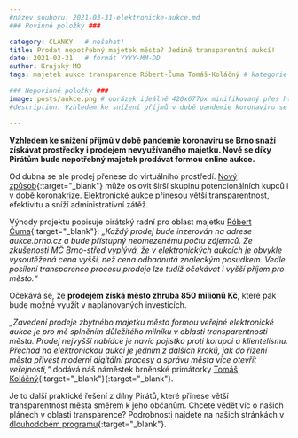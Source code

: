 ```yaml
---
#název souboru: 2021-03-31-elektronicke-aukce.md
### Povinné položky ###

category: CLANKY   # nešahat!
title: Prodat nepotřebný majetek města? Jedině transparentní aukcí! 
date: 2021-03-31   # formát YYYY-MM-DD
author: Krajský MO
tags: majetek aukce transparence Róbert-Čuma Tomáš-Koláčný # kategorie odděleny mezerami, např. volby zemědělství životní-prostředí piráti (viz https://jihomoravsky.pirati.cz/tags/)

### Nepovinné položky ###
image: posts/aukce.png # obrázek ideálně 420x677px minifikovaný přes https://tinypng.com/
#description: Vzhledem ke snížení příjmů v době pandemie koronaviru se Brno snaží získávat prostředky i prodejem nevyužívaného majetku. Nově se díky Pirátům bude nepotřebný majetek prodávat formou online aukce.

---
```

**Vzhledem ke snížení příjmů v době pandemie koronaviru se Brno snaží získávat prostředky i prodejem nevyužívaného majetku. Nově se díky Pirátům bude nepotřebný majetek prodávat formou online aukce.**

Od dubna se ale prodej přenese do virtuálního prostředí. [Nový způsob](https://www.brno.cz/brno-aktualne/tiskovy-servis/tiskove-zpravy/a/nepotrebny-majetek-bude-mesto-od-dubna-prodavat-formou-elektronicke-aukce/){:target="_blank"} může oslovit širší skupinu potencionálních kupců i v době koronakrize. Elektronické aukce přinesou větší transparentnost, efektivitu a sníží administrativní zátěž.

Výhody projektu popisuje pirátský radní pro oblast majetku [Róbert Čuma](https://jihomoravsky.pirati.cz/lide/robert-cuma/){:target="_blank"}: *„Každý prodej bude inzerován na adrese aukce.brno.cz a bude přístupný neomezenému počtu zájemců. Ze zkušenosti MČ Brno-střed vyplývá, že v elektronických aukcích je obvykle vysoutěžená cena vyšší, než cena odhadnutá znaleckým posudkem. Vedle posílení transparence procesu prodeje lze tudíž očekávat i vyšší příjem pro město.“*

Očekává se, že **prodejem získá město zhruba 850 milionů Kč**, které pak bude možné využít v naplánovaných investicích.

*„Zavedení prodeje zbytného majetku města formou veřejné elektronické aukce je pro mě splněním důležitého milníku v oblasti transparentnosti města. Prodej nejvyšší nabídce je navíc pojistka proti korupci a klientelismu. Přechod na elektronickou aukci je jedním z dalších kroků, jak do řízení města přivést moderní digitální procesy a správu města více otevřít veřejnosti,“* dodává náš náměstek brněnské primátorky [Tomáš Koláčný](https://jihomoravsky.pirati.cz/lide/tomas-kolacny/){:target="_blank"}{:target="_blank"}.

Je to další praktické řešení z dílny Pirátů, které přinese větší transparentnost města  směrem k jeho občanům. Chcete vědět víc o našich plánech v oblasti transparence? Podrobnosti najdete na našich stránkách v [dlouhodobém programu](https://www.pirati.cz/program/dlouhodoby/transparentni-organizace/){:target="_blank"}.


